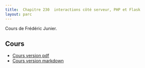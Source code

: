 ```yaml
---
title:  Chapitre 230  interactions côté serveur, PHP et Flask
layout: parc
---
```





Cours de Frédéric Junier.




## Cours 

* [Cours version pdf](chapitre230/php-flask-.pdf)
* [Cours version markdown](chapitre230/php-flask-git.md)

